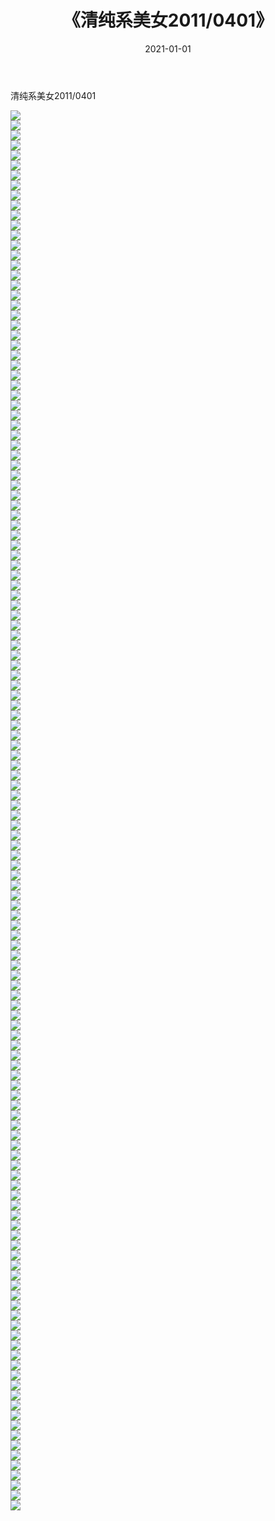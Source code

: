 ﻿---
layout: post
title:  《清纯系美女2011/0401》
date:   2021-01-01
img: http://img.660000.xyz/Sharelink/清纯系美女/2011/0401/000.jpg
categories: [美女, 清纯, 唯美]
---

清纯系美女2011/0401

 ![](http://img.660000.xyz/Sharelink/清纯系美女/2011/0401/001.jpeg) <br>![](http://img.660000.xyz/Sharelink/清纯系美女/2011/0401/002.jpeg) <br>![](http://img.660000.xyz/Sharelink/清纯系美女/2011/0401/003.jpeg) <br>![](http://img.660000.xyz/Sharelink/清纯系美女/2011/0401/004.jpeg) <br>![](http://img.660000.xyz/Sharelink/清纯系美女/2011/0401/005.jpeg) <br>![](http://img.660000.xyz/Sharelink/清纯系美女/2011/0401/006.jpeg) <br>![](http://img.660000.xyz/Sharelink/清纯系美女/2011/0401/007.jpeg) <br>![](http://img.660000.xyz/Sharelink/清纯系美女/2011/0401/008.jpeg) <br>![](http://img.660000.xyz/Sharelink/清纯系美女/2011/0401/009.jpeg) <br>![](http://img.660000.xyz/Sharelink/清纯系美女/2011/0401/010.jpeg) <br>![](http://img.660000.xyz/Sharelink/清纯系美女/2011/0401/011.jpeg) <br>![](http://img.660000.xyz/Sharelink/清纯系美女/2011/0401/012.jpeg) <br>![](http://img.660000.xyz/Sharelink/清纯系美女/2011/0401/013.jpeg) <br>![](http://img.660000.xyz/Sharelink/清纯系美女/2011/0401/014.jpeg) <br>![](http://img.660000.xyz/Sharelink/清纯系美女/2011/0401/015.jpeg) <br>![](http://img.660000.xyz/Sharelink/清纯系美女/2011/0401/016.jpeg) <br>![](http://img.660000.xyz/Sharelink/清纯系美女/2011/0401/017.jpeg) <br>![](http://img.660000.xyz/Sharelink/清纯系美女/2011/0401/018.jpeg) <br>![](http://img.660000.xyz/Sharelink/清纯系美女/2011/0401/019.jpeg) <br>![](http://img.660000.xyz/Sharelink/清纯系美女/2011/0401/020.jpeg) <br>![](http://img.660000.xyz/Sharelink/清纯系美女/2011/0401/021.jpeg) <br>![](http://img.660000.xyz/Sharelink/清纯系美女/2011/0401/022.jpeg) <br>![](http://img.660000.xyz/Sharelink/清纯系美女/2011/0401/023.jpeg) <br>![](http://img.660000.xyz/Sharelink/清纯系美女/2011/0401/024.jpeg) <br>![](http://img.660000.xyz/Sharelink/清纯系美女/2011/0401/025.jpeg) <br>![](http://img.660000.xyz/Sharelink/清纯系美女/2011/0401/026.jpeg) <br>![](http://img.660000.xyz/Sharelink/清纯系美女/2011/0401/027.jpeg) <br>![](http://img.660000.xyz/Sharelink/清纯系美女/2011/0401/028.jpeg) <br>![](http://img.660000.xyz/Sharelink/清纯系美女/2011/0401/029.jpeg) <br>![](http://img.660000.xyz/Sharelink/清纯系美女/2011/0401/030.jpeg) <br>![](http://img.660000.xyz/Sharelink/清纯系美女/2011/0401/031.jpeg) <br>![](http://img.660000.xyz/Sharelink/清纯系美女/2011/0401/032.jpeg) <br>![](http://img.660000.xyz/Sharelink/清纯系美女/2011/0401/033.jpeg) <br>![](http://img.660000.xyz/Sharelink/清纯系美女/2011/0401/034.jpeg) <br>![](http://img.660000.xyz/Sharelink/清纯系美女/2011/0401/035.jpeg) <br>![](http://img.660000.xyz/Sharelink/清纯系美女/2011/0401/036.jpeg) <br>![](http://img.660000.xyz/Sharelink/清纯系美女/2011/0401/037.jpeg) <br>![](http://img.660000.xyz/Sharelink/清纯系美女/2011/0401/038.jpeg) <br>![](http://img.660000.xyz/Sharelink/清纯系美女/2011/0401/039.jpeg) <br>![](http://img.660000.xyz/Sharelink/清纯系美女/2011/0401/040.jpeg) <br>![](http://img.660000.xyz/Sharelink/清纯系美女/2011/0401/041.jpeg) <br>![](http://img.660000.xyz/Sharelink/清纯系美女/2011/0401/042.jpeg) <br>![](http://img.660000.xyz/Sharelink/清纯系美女/2011/0401/043.jpeg) <br>![](http://img.660000.xyz/Sharelink/清纯系美女/2011/0401/044.jpeg) <br>![](http://img.660000.xyz/Sharelink/清纯系美女/2011/0401/045.jpeg) <br>![](http://img.660000.xyz/Sharelink/清纯系美女/2011/0401/046.jpeg) <br>![](http://img.660000.xyz/Sharelink/清纯系美女/2011/0401/047.jpeg) <br>![](http://img.660000.xyz/Sharelink/清纯系美女/2011/0401/048.jpeg) <br>![](http://img.660000.xyz/Sharelink/清纯系美女/2011/0401/049.jpeg) <br>![](http://img.660000.xyz/Sharelink/清纯系美女/2011/0401/050.jpeg) <br>![](http://img.660000.xyz/Sharelink/清纯系美女/2011/0401/051.jpeg) <br>![](http://img.660000.xyz/Sharelink/清纯系美女/2011/0401/052.jpeg) <br>![](http://img.660000.xyz/Sharelink/清纯系美女/2011/0401/053.jpeg) <br>![](http://img.660000.xyz/Sharelink/清纯系美女/2011/0401/054.jpeg) <br>![](http://img.660000.xyz/Sharelink/清纯系美女/2011/0401/055.jpeg) <br>![](http://img.660000.xyz/Sharelink/清纯系美女/2011/0401/056.jpeg) <br>![](http://img.660000.xyz/Sharelink/清纯系美女/2011/0401/057.jpeg) <br>![](http://img.660000.xyz/Sharelink/清纯系美女/2011/0401/058.jpeg) <br>![](http://img.660000.xyz/Sharelink/清纯系美女/2011/0401/059.jpeg) <br>![](http://img.660000.xyz/Sharelink/清纯系美女/2011/0401/060.jpeg) <br>![](http://img.660000.xyz/Sharelink/清纯系美女/2011/0401/061.jpeg) <br>![](http://img.660000.xyz/Sharelink/清纯系美女/2011/0401/062.jpeg) <br>![](http://img.660000.xyz/Sharelink/清纯系美女/2011/0401/063.jpeg) <br>![](http://img.660000.xyz/Sharelink/清纯系美女/2011/0401/064.jpeg) <br>![](http://img.660000.xyz/Sharelink/清纯系美女/2011/0401/065.jpeg) <br>![](http://img.660000.xyz/Sharelink/清纯系美女/2011/0401/066.jpeg) <br>![](http://img.660000.xyz/Sharelink/清纯系美女/2011/0401/067.jpeg) <br>![](http://img.660000.xyz/Sharelink/清纯系美女/2011/0401/068.jpeg) <br>![](http://img.660000.xyz/Sharelink/清纯系美女/2011/0401/069.jpeg) <br>![](http://img.660000.xyz/Sharelink/清纯系美女/2011/0401/070.jpeg) <br>![](http://img.660000.xyz/Sharelink/清纯系美女/2011/0401/071.jpeg) <br>![](http://img.660000.xyz/Sharelink/清纯系美女/2011/0401/072.jpeg) <br>![](http://img.660000.xyz/Sharelink/清纯系美女/2011/0401/073.jpeg) <br>![](http://img.660000.xyz/Sharelink/清纯系美女/2011/0401/074.jpeg) <br>![](http://img.660000.xyz/Sharelink/清纯系美女/2011/0401/075.jpeg) <br>![](http://img.660000.xyz/Sharelink/清纯系美女/2011/0401/076.jpeg) <br>![](http://img.660000.xyz/Sharelink/清纯系美女/2011/0401/077.jpeg) <br>![](http://img.660000.xyz/Sharelink/清纯系美女/2011/0401/078.jpeg) <br>![](http://img.660000.xyz/Sharelink/清纯系美女/2011/0401/079.jpeg) <br>![](http://img.660000.xyz/Sharelink/清纯系美女/2011/0401/080.jpeg) <br>![](http://img.660000.xyz/Sharelink/清纯系美女/2011/0401/081.jpeg) <br>![](http://img.660000.xyz/Sharelink/清纯系美女/2011/0401/082.jpeg) <br>![](http://img.660000.xyz/Sharelink/清纯系美女/2011/0401/083.jpeg) <br>![](http://img.660000.xyz/Sharelink/清纯系美女/2011/0401/084.jpeg) <br>![](http://img.660000.xyz/Sharelink/清纯系美女/2011/0401/085.jpeg) <br>![](http://img.660000.xyz/Sharelink/清纯系美女/2011/0401/086.jpeg) <br>![](http://img.660000.xyz/Sharelink/清纯系美女/2011/0401/087.jpeg) <br>![](http://img.660000.xyz/Sharelink/清纯系美女/2011/0401/088.jpeg) <br>![](http://img.660000.xyz/Sharelink/清纯系美女/2011/0401/089.jpeg) <br>![](http://img.660000.xyz/Sharelink/清纯系美女/2011/0401/090.jpeg) <br>![](http://img.660000.xyz/Sharelink/清纯系美女/2011/0401/091.jpeg) <br>![](http://img.660000.xyz/Sharelink/清纯系美女/2011/0401/092.jpeg) <br>![](http://img.660000.xyz/Sharelink/清纯系美女/2011/0401/093.jpeg) <br>![](http://img.660000.xyz/Sharelink/清纯系美女/2011/0401/094.jpeg) <br>![](http://img.660000.xyz/Sharelink/清纯系美女/2011/0401/095.jpeg) <br>![](http://img.660000.xyz/Sharelink/清纯系美女/2011/0401/096.jpeg) <br>![](http://img.660000.xyz/Sharelink/清纯系美女/2011/0401/097.jpeg) <br>![](http://img.660000.xyz/Sharelink/清纯系美女/2011/0401/098.jpeg) <br>![](http://img.660000.xyz/Sharelink/清纯系美女/2011/0401/099.jpeg) <br>![](http://img.660000.xyz/Sharelink/清纯系美女/2011/0401/100.jpeg) <br>![](http://img.660000.xyz/Sharelink/清纯系美女/2011/0401/101.jpeg) <br>![](http://img.660000.xyz/Sharelink/清纯系美女/2011/0401/102.jpeg) <br>![](http://img.660000.xyz/Sharelink/清纯系美女/2011/0401/103.jpeg) <br>![](http://img.660000.xyz/Sharelink/清纯系美女/2011/0401/104.jpeg) <br>![](http://img.660000.xyz/Sharelink/清纯系美女/2011/0401/105.jpeg) <br>![](http://img.660000.xyz/Sharelink/清纯系美女/2011/0401/106.jpeg) <br>![](http://img.660000.xyz/Sharelink/清纯系美女/2011/0401/107.jpeg) <br>![](http://img.660000.xyz/Sharelink/清纯系美女/2011/0401/108.jpeg) <br>![](http://img.660000.xyz/Sharelink/清纯系美女/2011/0401/109.jpeg) <br>![](http://img.660000.xyz/Sharelink/清纯系美女/2011/0401/110.jpeg) <br>![](http://img.660000.xyz/Sharelink/清纯系美女/2011/0401/111.jpeg) <br>![](http://img.660000.xyz/Sharelink/清纯系美女/2011/0401/112.jpeg) <br>![](http://img.660000.xyz/Sharelink/清纯系美女/2011/0401/113.jpeg) <br>![](http://img.660000.xyz/Sharelink/清纯系美女/2011/0401/114.jpeg) <br>![](http://img.660000.xyz/Sharelink/清纯系美女/2011/0401/115.jpeg) <br>![](http://img.660000.xyz/Sharelink/清纯系美女/2011/0401/116.jpeg) <br>![](http://img.660000.xyz/Sharelink/清纯系美女/2011/0401/117.jpeg) <br>![](http://img.660000.xyz/Sharelink/清纯系美女/2011/0401/118.jpeg) <br>![](http://img.660000.xyz/Sharelink/清纯系美女/2011/0401/119.jpeg) <br>![](http://img.660000.xyz/Sharelink/清纯系美女/2011/0401/120.jpeg) <br>![](http://img.660000.xyz/Sharelink/清纯系美女/2011/0401/121.jpeg) <br>![](http://img.660000.xyz/Sharelink/清纯系美女/2011/0401/122.jpeg) <br>![](http://img.660000.xyz/Sharelink/清纯系美女/2011/0401/123.jpeg) <br>![](http://img.660000.xyz/Sharelink/清纯系美女/2011/0401/124.jpeg) <br>![](http://img.660000.xyz/Sharelink/清纯系美女/2011/0401/125.jpeg) <br>![](http://img.660000.xyz/Sharelink/清纯系美女/2011/0401/126.jpeg) <br>![](http://img.660000.xyz/Sharelink/清纯系美女/2011/0401/127.jpeg) <br>![](http://img.660000.xyz/Sharelink/清纯系美女/2011/0401/128.jpeg) <br>![](http://img.660000.xyz/Sharelink/清纯系美女/2011/0401/129.jpeg) <br>![](http://img.660000.xyz/Sharelink/清纯系美女/2011/0401/130.jpeg) <br>![](http://img.660000.xyz/Sharelink/清纯系美女/2011/0401/131.jpeg) <br>![](http://img.660000.xyz/Sharelink/清纯系美女/2011/0401/132.jpeg) <br>![](http://img.660000.xyz/Sharelink/清纯系美女/2011/0401/133.jpeg) <br>![](http://img.660000.xyz/Sharelink/清纯系美女/2011/0401/134.jpeg) <br>![](http://img.660000.xyz/Sharelink/清纯系美女/2011/0401/135.jpeg) <br>![](http://img.660000.xyz/Sharelink/清纯系美女/2011/0401/136.jpeg) <br>![](http://img.660000.xyz/Sharelink/清纯系美女/2011/0401/137.jpeg) <br>![](http://img.660000.xyz/Sharelink/清纯系美女/2011/0401/138.jpeg) <br>![](http://img.660000.xyz/Sharelink/清纯系美女/2011/0401/139.jpeg) <br>![](http://img.660000.xyz/Sharelink/清纯系美女/2011/0401/140.jpeg) <br>